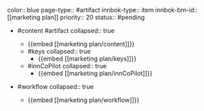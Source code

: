 color:: blue
page-type:: #artifact
innbok-type:: item
innbok-bm-id:: [[marketing plan]]
priority:: 20
status:: #pending

- #content #artifact
  collapsed:: true
	- {{embed [[marketing plan/content]]}}
  - #keys
    collapsed:: true
	  - {{embed [[marketing plan/keys]]}}
  - #innCoPilot
    collapsed:: true
	  - {{embed [[marketing plan/innCoPilot]]}}

- #workflow
  collapsed:: true
	- {{embed [[marketing plan/workflow]]}}

